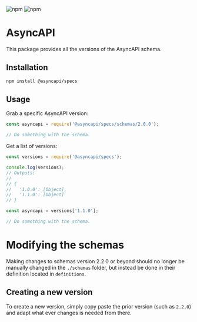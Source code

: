 ![npm](https://img.shields.io/npm/v/@asyncapi/specs?style=for-the-badge) ![npm](https://img.shields.io/npm/dt/@asyncapi/specs?style=for-the-badge)

# AsyncAPI

This package provides all the versions of the AsyncAPI schema.

## Installation

```bash
npm install @asyncapi/specs
```

## Usage

Grab a specific AsyncAPI version:

```js
const asyncapi = require('@asyncapi/specs/schemas/2.0.0');

// Do something with the schema.
```

Get a list of versions:

```js
const versions = require('@asyncapi/specs');

console.log(versions);
// Outputs:
//
// {
//   '1.0.0': [Object],
//   '1.1.0': [Object]
// }

const asyncapi = versions['1.1.0'];

// Do something with the schema.
```

# Modifying the schemas
Making changes to schemas version 2.2.0 or beyond should no longer be manually changed in the `./schemas` folder, but instead be done in their definition located in `definitions`.

## Creating a new version
To create a new version, simply copy paste the prior version (such as `2.2.0`) and adapt what ever changes is needed from there.